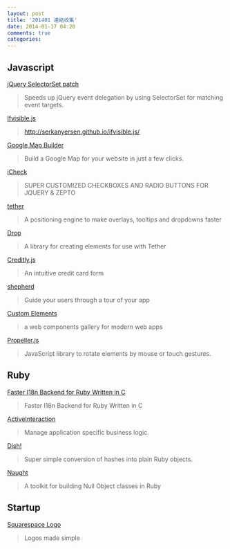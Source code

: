 ```yaml
---
layout: post
title: '201401 連結收集'
date: 2014-01-17 04:20
comments: true
categories: 
---
```

## Javascript

[jQuery SelectorSet patch](https://github.com/josh/jquery-selector-set)

> Speeds up jQuery event delegation by using SelectorSet for matching event targets.

[Ifvisible.js](http://serkanyersen.github.io/ifvisible.js/)

> http://serkanyersen.github.io/ifvisible.js/

[Google Map Builder](http://googlemapbuilder.mynameisdonald.com/)

> Build a Google Map for your website in just a few clicks.

<!-- more -->

[iCheck](http://fronteed.com/iCheck/)
> SUPER CUSTOMIZED CHECKBOXES AND RADIO BUTTONS FOR JQUERY & ZEPTO

[tether](https://github.com/HubSpot/tether)

> A positioning engine to make overlays, tooltips and dropdowns faster 

[Drop](http://github.hubspot.com/drop/docs/welcome/)

> A library for creating elements for use with Tether

[Creditly.js](https://github.com/wangjohn/creditly)

> An intuitive credit card form

[shepherd](https://github.com/HubSpot/shepherd)

> Guide your users through a tour of your app  

[Custom Elements](http://customelements.io/)

> a web components gallery for modern web apps

[Propeller.js](http://pixelscommander.com/polygon/propeller/)

> JavaScript library to rotate elements by mouse or touch gestures.

## Ruby

[Faster I18n Backend for Ruby Written in C](http://instructure.github.io/blog/2014/01/07/faster-ruby-i18n-backend-written-in-c/?utm_source=rubyweekly&utm_medium=email)

> Faster I18n Backend for Ruby Written in C

[ActiveInteraction](https://github.com/orgsync/active_interaction)

> Manage application specific business logic.

[Dish!](https://github.com/lassebunk/dish)

> Super simple conversion of hashes into plain Ruby objects.

[Naught](https://github.com/avdi/naught)

> A toolkit for building Null Object classes in Ruby

## Startup

[Squarespace Logo](http://www.squarespace.com/logo)

> Logos made simple


